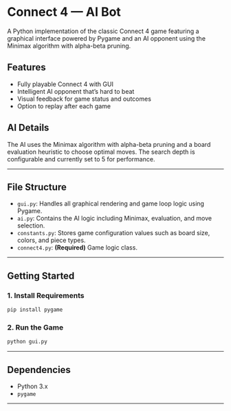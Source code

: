 # Connect 4 — AI Bot

A Python implementation of the classic Connect 4 game featuring a graphical interface powered by Pygame and an AI 
opponent using the Minimax algorithm with alpha-beta pruning.

## Features

- Fully playable Connect 4 with GUI
- Intelligent AI opponent that’s hard to beat
- Visual feedback for game status and outcomes
- Option to replay after each game

## AI Details

The AI uses the Minimax algorithm with alpha-beta pruning and a board evaluation heuristic to choose optimal moves. The search depth is configurable and currently set to 5 for performance.

---

## File Structure

- `gui.py`: Handles all graphical rendering and game loop logic using Pygame.
- `ai.py`: Contains the AI logic including Minimax, evaluation, and move selection.
- `constants.py`: Stores game configuration values such as board size, colors, and piece types.
- `connect4.py`: **(Required)** Game logic class.

---

## Getting Started

### 1. Install Requirements

```bash
pip install pygame
```

### 2. Run the Game

```bash
python gui.py
```

---

## Dependencies

- Python 3.x
- `pygame`

---